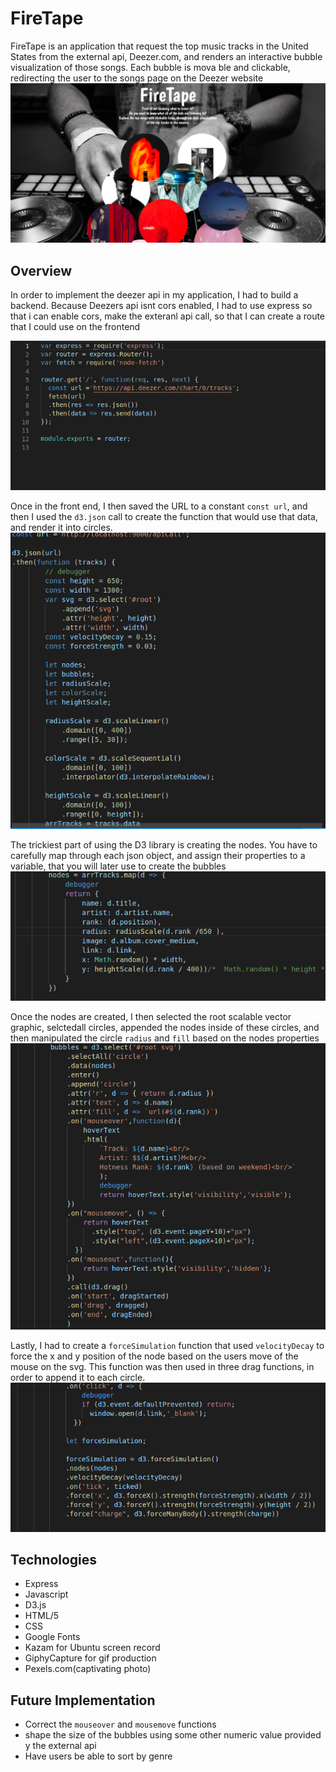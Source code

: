 # FireTape
FireTape is an application that request the top music tracks in the United States from the external api, Deezer.com, and renders an interactive bubble visualization of those songs.
Each bubble is mova ble and clickable, redirecting the user to the songs page on the Deezer website
![](https://github.com/clauddyf/FireTape/blob/master/public/Screenshot%20from%202020-02-17%2015-32-18.png)
## Overview
In order to implement the deezer api in my application, I had to build a backend. Because Deezers api isnt cors enabled, I had to use express so that i can enable cors, make the exteranl api call,
so that I can create a route that I could use on the frontend


![](https://github.com/clauddyf/FireTape/blob/master/public/Screenshot%20from%202020-02-17%2015-02-44.png)

Once in the front end, I then saved the URL to a constant `const url`, and then I used the `d3.json` call to create the function that would use that data, and render it into circles.
![](https://github.com/clauddyf/FireTape/blob/master/public/Screenshot%20from%202020-02-17%2015-03-06.png)

The trickiest part of using the D3 library is creating the nodes. You have to carefully map through each json object, and assign their properties to a variable, that you will later use to create the bubbles
![](https://github.com/clauddyf/FireTape/blob/master/public/Screenshot%20from%202020-02-17%2015-03-24.png)


Once the nodes are created, I then selected the root scalable vector graphic, selctedall circles, appended the nodes inside of these circles, and then manipulated the circle `radius` and `fill` based on 
the nodes properties
![](https://github.com/clauddyf/FireTape/blob/master/public/Screenshot%20from%202020-02-17%2015-03-42.png)

Lastly, I had to create a `forceSimulation` function that used `velocityDecay` to force the x and y position of the node based on the users move of the mouse on the svg.
This function was then used in three drag functions, in order to append it to each circle.
![](https://github.com/clauddyf/FireTape/blob/master/public/Screenshot%20from%202020-02-17%2015-03-56.png)




## Technologies
* Express
* Javascript
* D3.js
* HTML/5
* CSS
* Google Fonts
* Kazam for Ubuntu screen record
* GiphyCapture for gif production
* Pexels.com(captivating photo)

## Future Implementation
* Correct the `mouseover` and `mousemove` functions
* shape the size of the bubbles using some other numeric value provided y the external api
* Have users be able to sort by genre
